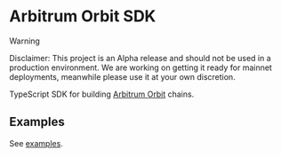 # Arbitrum Orbit SDK

> [!WARNING]  
> Disclaimer: This project is an Alpha release and should not be used in a production environment. We are working on getting it ready for mainnet deployments, meanwhile please use it at your own discretion.

TypeScript SDK for building [Arbitrum Orbit](https://arbitrum.io/orbit) chains.

## Examples

See [examples](./examples).
